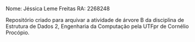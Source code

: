 Nome: Jéssica Leme Freitas
RA: 2268248

Repositório criado para arquivar a atividade de árvore B da disciplina de Estrutura de Dados 2, Engenharia da Computação pela UTFpr de Cornélio Procópio.